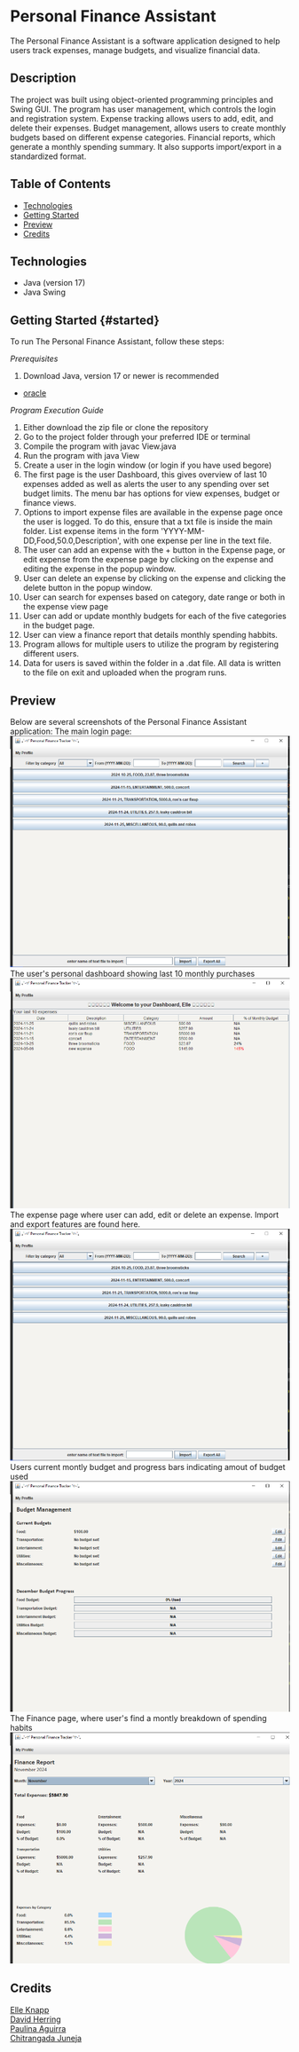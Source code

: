 # Personal Finance Assistant

The Personal Finance Assistant is a software application designed to help users track expenses, manage budgets, and visualize financial data.

## Description

The project was built using object-oriented programming principles and Swing GUI. The program has user management, which controls the login and registration system. Expense tracking allows users to add, edit, and delete their expenses. Budget management, allows users to create monthly budgets based on different expense categories. Financial reports, which generate a monthly spending summary. It also supports import/export in a standardized format.

## Table of Contents

- [Technologies](#technologies)
- [Getting Started](#started)
- [Preview](#preview)
- [Credits](#credits)

## Technologies

- Java (version 17)
- Java Swing

## Getting Started {#started}

To run The Personal Finance Assistant, follow these steps:

_Prerequisites_

1. Download Java, version 17 or newer is recommended

- [oracle](https://www.oracle.com/java/technologies/downloads/)

_Program Execution Guide_

1. Either download the zip file or clone the repository
2. Go to the project folder through your preferred IDE or terminal
3. Compile the program with javac View.java
4. Run the program with java View
5. Create a user in the login window (or login if you have used begore)
6. The first page is the user Dashboard, this gives overview of last 10 expenses added as well as alerts the user to any spending over set budget limits. The menu bar has options for view expenses, budget or finance views.
7. Options to import expense files are available in the expense page once the user is logged. To do this, ensure that a txt file is inside the main folder. List expense items in the form 'YYYY-MM-DD,Food,50.0,Description', with one expense per line in the text file.
8. The user can add an expense with the + button in the Expense page, or edit expense from the expense page by clicking on the expense and editing the expense in the popup window.
9. User can delete an expense by clicking on the expense and clicking the delete button in the popup window.
10. User can search for expenses based on category, date range or both in the expense view page
11. User can add or update monthly budgets for each of the five categories in the budget page.
12. User can view a finance report that details monthly spending habbits.
13. Program allows for multiple users to utilize the program by registering different users.
14. Data for users is saved within the folder in a .dat file. All data is written to the file on exit and uploaded when the program runs.

## Preview

Below are several screenshots of the Personal Finance Assistant application:
The main login page:
![Login Page](./Images/expensepg.png)
The user's personal dashboard showing last 10 monthly purchases
![Dashboard](./Images/dashboardView.png)
The expense page where user can add, edit or delete an expense. Import and export features are found here.
![Expense Page](./Images/expensepg.png)
Users current montly budget and progress bars indicating amout of budget used
![Budget Page](./Images/budgetView.png)
The Finance page, where user's find a montly breakdown of spending habits
![Finance Page](./Images/financeView.png)

## Credits

[Elle Knapp](https://github.com/dmknapp2385)  
[David Herring](https://github.com/davidherring)  
[Paulina Aguirra](https://github.com/paulinaa3)  
[Chitrangada Juneja](https://github.com/chitrangada-juneja)
